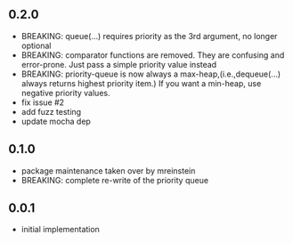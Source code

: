 ## 0.2.0
* BREAKING: queue(...) requires priority as the 3rd argument, no longer optional
* BREAKING: comparator functions are removed. They are confusing and error-prone. Just pass a simple priority value instead
* BREAKING: priority-queue is now always a max-heap,(i.e.,dequeue(...) always returns highest priority item.) If you want a min-heap, use negative priority values.
* fix issue #2
* add fuzz testing
* update mocha dep


## 0.1.0
* package maintenance taken over by mreinstein
* BREAKING: complete re-write of the priority queue

## 0.0.1
* initial implementation
